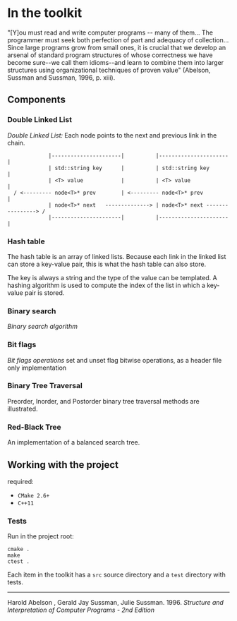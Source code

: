 # In the toolkit

"[Y]ou must read and write computer programs -- many of them... The programmer must seek both perfection of part and adequacy of collection... Since large programs grow from small ones, it is crucial that we develop an arsenal of standard program structures of whose correctness we have become sure--we call them idioms--and learn to combine them into larger structures using organizational techniques of proven value" (Abelson, Sussman and Sussman, 1996, p. xiii).



## Components

### Double Linked List

*Double Linked List:* Each node points to the next and previous link in the chain.
    
```
             |----------------------|          |----------------------|
             | std::string key      |          | std::string key      |
             | <T> value            |          | <T> value            |
  / <--------- node<T>* prev        | <--------- node<T>* prev        |
             | node<T>* next   --------------> | node<T>* next ----------------> /
             |----------------------|          |----------------------|
```

### Hash table

The hash table is an array of linked lists. Because each link in the linked list can store a key-value pair, this is what the hash table can also store.

The key is always a string and the type of the value can be templated. A hashing algorithm is used to compute the index of the list in which a key-value pair is stored.

### Binary search

*Binary search algorithm*

### Bit flags

*Bit flags operations* set and unset flag bitwise operations, as a header file only implementation

### Binary Tree Traversal

Preorder, Inorder, and Postorder binary tree traversal methods are illustrated.

### Red-Black Tree

An implementation of a balanced search tree. 

## Working with the project

required:

- `CMake 2.6+` 
- `C++11`

### Tests

Run in the project root:

```
cmake .
make
ctest .
```

Each item in the toolkit has a `src` source directory and a `test` directory with tests.

----

Harold Abelson , Gerald Jay Sussman, Julie Sussman. 1996. *Structure and Interpretation of Computer Programs - 2nd Edition*
